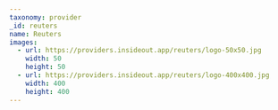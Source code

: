 ```yaml
---
taxonomy: provider
_id: reuters
name: Reuters
images:
  - url: https://providers.insideout.app/reuters/logo-50x50.jpg
    width: 50
    height: 50
  - url: https://providers.insideout.app/reuters/logo-400x400.jpg
    width: 400
    height: 400
---
```


